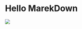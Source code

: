 # Hello MarekDown
![](https://qgt-style.oss-cn-hangzhou.aliyuncs.com/newcoursep4/g1/g1-2-2/tenor.gif)
